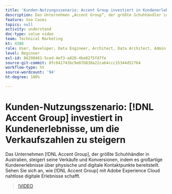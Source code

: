 ```yaml
---
title: 'Kunden-Nutzungsszenario: Accent Group investiert in Kundenerlebnisse, um die Verkaufszahlen zu steigern'
description: Das Unternehmen „Accent Group“, der größte Schuhhändler in Australien, steigert seine Verkäufe und Konversionen, indem es großartige Kundenerlebnisse über physische und digitale Kontaktpunkte bereitstellt. Sehen Sie sich an, wie die Accent Group mit der Adobe Experience Cloud nahtlose digitale Erlebnisse schafft.
feature: Use Cases
topics: null
activity: understand
doc-type: value video
team: Technical Marketing
kt: 4386
role: User, Developer, Data Engineer, Architect, Data Architect, Admin, Leader
level: Beginner
exl-id: 86298461-5ced-4ef3-a820-4be0275fd7fe
source-git-commit: 8fc641743bc9e07b838a22ca64ccc15344d52764
workflow-type: ht
source-wordcount: '94'
ht-degree: 100%

---
```


# Kunden-Nutzungsszenario: [!DNL Accent Group] investiert in Kundenerlebnisse, um die Verkaufszahlen zu steigern

Das Unternehmen [!DNL Accent Group], der größte Schuhhändler in Australien, steigert seine Verkäufe und Konversionen, indem es großartige Kundenerlebnisse über physische und digitale Kontaktpunkte bereitstellt. Sehen Sie sich an, wie [!DNL Accent Group] mit Adobe Experience Cloud nahtlose digitale Erlebnisse schafft.

>[!VIDEO](https://video.tv.adobe.com/v/31505/?quality=12&learn=on)
